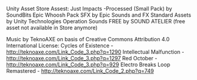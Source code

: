 Unity Asset Store Assest:
Just Impacts -Processed (Small Pack) by SoundBits
Epic Whoosh Pack SFX by Epic Sounds and FX
Standard Assets by Unity Technologies
Operation Sounds FREE by SOUND ATELIER (free asset not available in Store anymore)

Music by TeknoAXE on basis of Creative Commons Attribution 4.0 International License:
Cycles of Existence - http://teknoaxe.com/Link_Code_3.php?q=1290
Intellectual Malfunction - http://teknoaxe.com/Link_Code_3.php?q=1297
Red October - http://teknoaxe.com/Link_Code_3.php?q=929
Electro Breaks Loop Remastered - http://teknoaxe.com/Link_Code_2.php?q=749